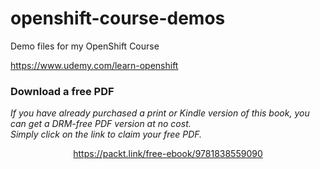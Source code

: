 # openshift-course-demos
Demo files for my OpenShift Course

https://www.udemy.com/learn-openshift
### Download a free PDF

 <i>If you have already purchased a print or Kindle version of this book, you can get a DRM-free PDF version at no cost.<br>Simply click on the link to claim your free PDF.</i>
<p align="center"> <a href="https://packt.link/free-ebook/9781838559090">https://packt.link/free-ebook/9781838559090 </a> </p>